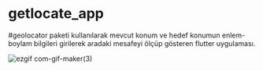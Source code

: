 # getlocate_app

#geolocator paketi kullanılarak mevcut konum ve hedef konumun enlem-boylam bilgileri girilerek aradaki mesafeyi ölçüp gösteren flutter uygulaması. 

![ezgif com-gif-maker(3)](https://user-images.githubusercontent.com/70608758/200183796-839a0f63-d26b-4c19-939d-52c9e16bd5d3.gif)

